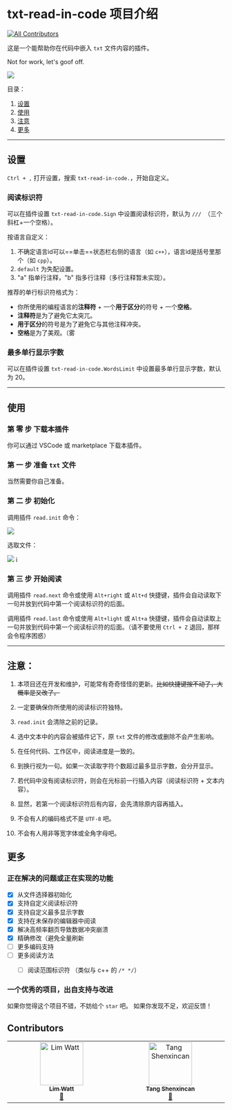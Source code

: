 # txt-read-in-code 项目介绍
<!-- ALL-CONTRIBUTORS-BADGE:START - Do not remove or modify this section -->
[![All Contributors](https://img.shields.io/badge/all_contributors-2-orange.svg?style=flat-square)](#contributors-)
<!-- ALL-CONTRIBUTORS-BADGE:END -->

这是一个能帮助你在代码中嵌入 `txt` 文件内容的插件。

Not for work, let's goof off.

![](https://cdn.ipfsscan.io/weibo/large/008D5oyhly1hndslmi4lhg30hs0cv4qu.gif)

目录：
1. [设置](#设置)
2. [使用](#使用)
3. [注意](#注意)
4. [更多](#更多)

---

## 设置

`Ctrl + ,` 打开设置，搜索 `txt-read-in-code.`，开始自定义。

### 阅读标识符

可以在插件设置 `txt-read-in-code.Sign` 中设置阅读标识符，默认为 `/// `（三个斜杠+一个空格）。

按语言自定义：
1. 不确定语言id可以==单击==状态栏右侧的语言（如 `c++`），语言id是括号里那个（如 `cpp`）。
1. `default` 为失配设置。
1. "a" 指单行注释，"b" 指多行注释（多行注释暂未实现）。

推荐的单行标识符格式为：
- 你所使用的编程语言的**注释符** + 一个**用于区分**的符号 + 一个**空格**。
- **注释符**是为了避免它太突兀。
- **用于区分**的符号是为了避免它与其他注释冲突。
- **空格**是为了美观。（雾

### 最多单行显示字数

可以在插件设置 `txt-read-in-code.WordsLimit` 中设置最多单行显示字数，默认为 20。

---

## 使用

### 第 零 步 下载本插件

你可以通过 VSCode 或 marketplace 下载本插件。

### 第 一 步 准备 `txt` 文件

当然需要你自己准备。

### 第 二 步 初始化

调用插件 `read.init` 命令：

![](https://cdn.ipfsscan.io/weibo/large/008D5oyhly1hnveg1m0ogj30sg0lcabx.jpg)

选取文件：

![](https://cdn.ipfsscan.io/weibo/large/008D5oyhly1hnvegis01cj30q30etwhz.jpg)
i
### 第 三 步 开始阅读

调用插件 `read.next` 命令或使用 `Alt+right` 或 `Alt+d` 快捷键，插件会自动读取下一句并放到代码中第一个阅读标识符的后面。

调用插件 `read.last` 命令或使用 `Alt+light` 或 `Alt+a` 快捷键，插件会自动读取上一句并放到代码中第一个阅读标识符的后面。（请不要使用 `Ctrl + Z` 退回，那样会令程序困惑）

---

## 注意：

1. 本项目还在开发和维护，可能常有奇奇怪怪的更新。~~比如快捷键按不动了，大概率是又改了。~~

1. 一定要确保你所使用的阅读标识符独特。

1. `read.init` 会清除之前的记录。

1. 选中文本中的内容会被插件记下，原 `txt` 文件的修改或删除不会产生影响。

1. 在任何代码、工作区中，阅读进度是一致的。

1. 到换行视为一句。如果一次读取字符个数超过最多显示字数，会分开显示。

1. 若代码中没有阅读标识符，则会在光标前一行插入内容（阅读标识符 + 文本内容）。

1. 显然，若第一个阅读标识符后有内容，会先清除原内容再插入。

1. 不会有人的编码格式不是 `UTF-8` 吧。

1. 不会有人用非等宽字体或全角字母吧。

## 更多

### 正在解决的问题或正在实现的功能

- [x] 从文件选择器初始化
- [x] 支持自定义阅读标识符
- [x] 支持自定义最多显示字数
- [x] 支持在未保存的编辑器中阅读
- [x] 解决高频率翻页导致数据冲突崩溃
- [x] 精确修改（避免全量刷新
- [ ] 更多编码支持
- [ ] 更多阅读方法
  - [ ] 阅读范围标识符 （类似与 c++ 的 `/* */`）
  

### 一个优秀的项目，出自支持与改进

如果你觉得这个项目不错，不妨给个 `star` 吧。
如果你发现不足，欢迎反馈！

## Contributors

<!-- ALL-CONTRIBUTORS-LIST:START - Do not remove or modify this section -->
<!-- prettier-ignore-start -->
<!-- markdownlint-disable -->
<table>
  <tbody>
    <tr>
      <td align="center" valign="top" width="14.28%"><a href="http://limit-bed.com"><img src="https://avatars.githubusercontent.com/u/150017579?v=4?s=100" width="100px;" alt="Lim Watt"/><br /><sub><b>Lim Watt</b></sub></a><br /><a href="#maintenance-Lim-Watt" title="Maintenance">🚧</a></td>
      <td align="center" valign="top" width="14.28%"><a href="https://github.com/tsxc-github"><img src="https://avatars.githubusercontent.com/u/94750616?v=4?s=100" width="100px;" alt="Tang Shenxincan"/><br /><sub><b>Tang Shenxincan</b></sub></a><br /><a href="#maintenance-tsxc-github" title="Maintenance">🚧</a></td>
    </tr>
  </tbody>
</table>

<!-- markdownlint-restore -->
<!-- prettier-ignore-end -->

<!-- ALL-CONTRIBUTORS-LIST:END -->
<!-- prettier-ignore-start -->
<!-- markdownlint-disable -->

<!-- markdownlint-restore -->
<!-- prettier-ignore-end -->

<!-- ALL-CONTRIBUTORS-LIST:END -->
